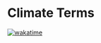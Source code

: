 # Climate Terms

[![wakatime](https://wakatime.com/badge/user/dd7ed260-af32-43f0-bd89-496e1d7ed257/project/7baf32c8-8232-45f7-aa07-315ed496f17c.svg)](https://wakatime.com/badge/user/dd7ed260-af32-43f0-bd89-496e1d7ed257/project/7baf32c8-8232-45f7-aa07-315ed496f17c)
